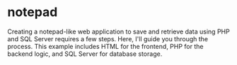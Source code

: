 # notepad
Creating a notepad-like web application to save and retrieve data using PHP and SQL Server requires a few steps. Here, I'll guide you through the process. This example includes HTML for the frontend, PHP for the backend logic, and SQL Server for database storage.
